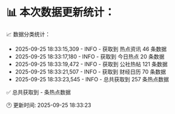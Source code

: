 📊 本次数据更新统计：
==========================

📈 数据分类统计：
- 2025-09-25 18:33:15,309 - INFO - 获取到 热点资讯 46 条数据
- 2025-09-25 18:33:17,180 - INFO - 获取到 今日热点 20 条数据
- 2025-09-25 18:33:19,472 - INFO - 获取到 公社热帖 121 条数据
- 2025-09-25 18:33:21,507 - INFO - 获取到 财经日历 70 条数据
- 2025-09-25 18:33:23,545 - INFO - 总共获取到 257 条热点数据

✅ 总共获取到 - 条热点数据

🕐 更新时间: 2025-09-25 18:33:23

